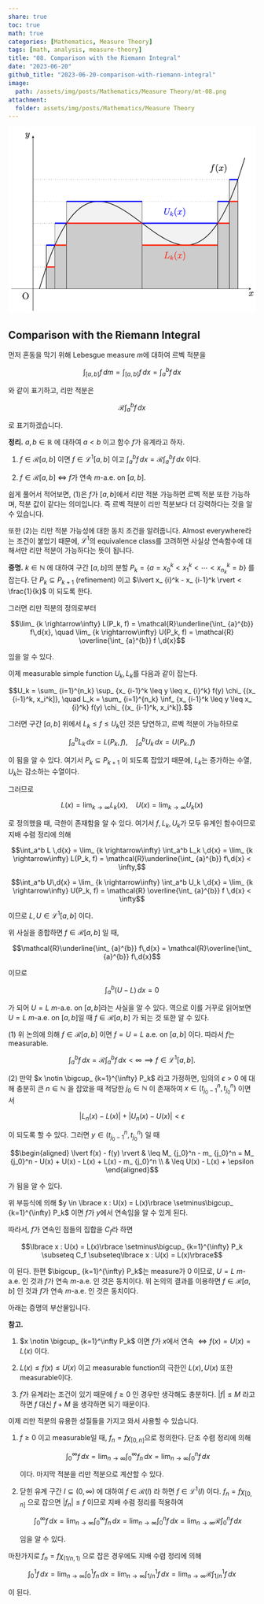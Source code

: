 ```yaml
---
share: true
toc: true
math: true
categories: [Mathematics, Measure Theory]
tags: [math, analysis, measure-theory]
title: "08. Comparison with the Riemann Integral"
date: "2023-06-20"
github_title: "2023-06-20-comparison-with-riemann-integral"
image:
  path: /assets/img/posts/Mathematics/Measure Theory/mt-08.png
attachment:
  folder: assets/img/posts/Mathematics/Measure Theory
---
```


![mt-08.png](../../../assets/img/posts/Mathematics/Measure%20Theory/mt-08.png)

## Comparison with the Riemann Integral

먼저 혼동을 막기 위해 Lebesgue measure $m$에 대하여 르벡 적분을

$$\int_ {[a, b]} f \,d{m} = \int_ {[a, b]} f \,d{x} = \int_a^b f \,d{x}$$

와 같이 표기하고, 리만 적분은

$$\mathcal{R}\int_a^b f\,d{x}$$

로 표기하겠습니다.

**정리.** $a, b \in \mathbb{R}$ 에 대하여 $a < b$ 이고 함수 $f$가 유계라고 하자.

1. $f \in \mathcal{R}[a, b]$ 이면 $f \in \mathcal{L}^{1}[a, b]$ 이고 $\displaystyle\int_a^b f\,d{x} = \mathcal{R}\int_a^b f \,d{x}$ 이다.

2. $f \in \mathcal{R}[a, b]$ $\iff$ $f$가 연속 $m$-a.e. on $[a, b]$.

쉽게 풀어서 적어보면, (1)은 $f$가 $[a, b]$에서 리만 적분 가능하면 르벡 적분 또한 가능하며, 적분 값이 같다는 의미입니다. 즉 르벡 적분이 리만 적분보다 더 강력하다는 것을 알 수 있습니다.

또한 (2)는 리만 적분 가능성에 대한 동치 조건을 알려줍니다. Almost everywhere라는 조건이 붙었기 때문에, $\mathcal{L}^1$의 equivalence class를 고려하면 사실상 연속함수에 대해서만 리만 적분이 가능하다는 뜻이 됩니다.

**증명.** $k \in \mathbb{N}$ 에 대하여 구간 $[a, b]$의 분할 $P_k = \lbrace a = x_0^k < x_1^k < \cdots < x_ {n_k}^k = b\rbrace$ 를 잡는다. 단 $P_k \subseteq P_ {k+1}$ (refinement) 이고 $\lvert x_ {i}^k - x_ {i-1}^k \rvert < \frac{1}{k}$ 이 되도록 한다.

그러면 리만 적분의 정의로부터

$$\lim_ {k \rightarrow\infty} L(P_k, f) = \mathcal{R}\underline{\int_ {a}^{b}} f\,d{x}, \quad \lim_ {k \rightarrow\infty} U(P_k, f) = \mathcal{R} \overline{\int_ {a}^{b}} f \,d{x}$$

임을 알 수 있다.

이제 measurable simple function $U_k, L_k$를 다음과 같이 잡는다.

$$U_k = \sum_ {i=1}^{n_k} \sup_ {x_ {i-1}^k \leq y \leq x_ {i}^k} f(y) \chi_ {(x_ {i-1}^k, x_i^k]}, \quad L_k = \sum_ {i=1}^{n_k} \inf_ {x_ {i-1}^k \leq y \leq x_ {i}^k} f(y) \chi_ {(x_ {i-1}^k, x_i^k]}.$$

그러면 구간 $[a, b]$ 위에서 $L_k \leq f \leq U_k$인 것은 당연하고, 르벡 적분이 가능하므로

$$\int_a^b L_k \,d{x} = L(P_k, f), \quad \int_a^b U_k \,d{x} = U(P_k, f)$$

이 됨을 알 수 있다. 여기서 $P_k \subseteq P_ {k + 1}$ 이 되도록 잡았기 때문에, $L_k$는 증가하는 수열, $U_k$는 감소하는 수열이다.

그러므로

$$L(x) = \lim_ {k \rightarrow\infty} L_k(x), \quad U(x) = \lim_ {k \rightarrow\infty} U_k(x)$$

로 정의했을 때, 극한이 존재함을 알 수 있다. 여기서 $f, L_k, U_k$가 모두 유계인 함수이므로 지배 수렴 정리에 의해

$$\int_a^b L \,d{x} = \lim_ {k \rightarrow\infty} \int_a^b L_k \,d{x} = \lim_ {k \rightarrow\infty} L(P_k, f) = \mathcal{R}\underline{\int_ {a}^{b}} f\,d{x} < \infty,$$

$$\int_a^b U\,d{x} = \lim_ {k \rightarrow\infty} \int_a^b U_k \,d{x} = \lim_ {k \rightarrow\infty} U(P_k, f) = \mathcal{R} \overline{\int_ {a}^{b}} f \,d{x} < \infty$$

이므로 $L, U \in \mathcal{L}^{1}[a, b]$ 이다.

위 사실을 종합하면 $f \in \mathcal{R}[a, b]$ 일 때,

$$\mathcal{R}\underline{\int_ {a}^{b}} f\,d{x} = \mathcal{R}\overline{\int_ {a}^{b}} f\,d{x}$$

이므로

$$\int_a^b (U - L)\,d{x} = 0$$

가 되어 $U = L$ $m$-a.e. on $[a, b]$라는 사실을 알 수 있다. 역으로 이를 거꾸로 읽어보면 $U = L$ $m$-a.e. on $[a, b]$일 때 $f \in \mathcal{R}[a, b]$ 가 되는 것 또한 알 수 있다.

(1) 위 논의에 의해 $f \in \mathcal{R}[a, b]$ 이면 $f = U = L$ a.e. on $[a, b]$ 이다. 따라서 $f$는 measurable.

$$\int_a^b f \,d{x} = \mathcal{R}\int_a^b f\,d{x} < \infty \implies f \in \mathcal{L}^{1}[a, b].$$

(2) 만약 $x \notin \bigcup_ {k=1}^{\infty} P_k$ 라고 가정하면, 임의의 $\epsilon > 0$ 에 대해 충분히 큰 $n \in \mathbb{N}$ 을 잡았을 때 적당한 $j_0 \in \mathbb{N}$ 이 존재하여 $x \in (t_ {j_0-1}^n, t_ {j_0}^n)$ 이면서

$$\lvert L_n(x) - L(x) \rvert + \lvert U_n(x) - U(x) \rvert < \epsilon$$

이 되도록 할 수 있다. 그러면 $y \in (t_ {j_0-1}^n, t_ {j_0}^n)$ 일 때

$$\begin{aligned}        \lvert f(x) - f(y) \rvert & \leq M_ {j_0}^n - m_ {j_0}^n = M_ {j_0}^n - U(x) + U(x) - L(x) + L(x) - m_ {j_0}^n \\                          & \leq U(x) - L(x) + \epsilon    \end{aligned}$$

가 됨을 알 수 있다.

위 부등식에 의해 $y \in \lbrace x : U(x) = L(x)\rbrace \setminus\bigcup_ {k=1}^{\infty} P_k$ 이면 $f$가 $y$에서 연속임을 알 수 있게 된다.

따라서, $f$가 연속인 점들의 집합을 $C_f$라 하면

$$\lbrace x : U(x) = L(x)\rbrace \setminus\bigcup_ {k=1}^{\infty} P_k \subseteq C_f \subseteq\lbrace x : U(x) = L(x)\rbrace$$

이 된다. 한편 $\bigcup_ {k=1}^{\infty} P_k$는 measure가 0 이므로, $U = L$ $m$-a.e. 인 것과 $f$가 연속 $m$-a.e. 인 것은 동치이다. 위 논의의 결과를 이용하면 $f \in \mathcal{R}[a, b]$ 인 것과 $f$가 연속 $m$-a.e. 인 것은 동치이다.

아래는 증명의 부산물입니다.

**참고.**

1. $x \notin \bigcup_ {k=1}^\infty P_k$ 이면 $f$가 $x$에서 연속 $\iff f(x) = U(x) = L(x)$ 이다.

2. $L(x) \leq f(x) \leq U(x)$ 이고 measurable function의 극한인 $L(x), U(x)$ 또한 measurable이다.

3. $f$가 유계라는 조건이 있기 때문에 $f \geq 0$ 인 경우만 생각해도 충분하다. $\lvert f \rvert \leq M$ 라고 하면 $f$ 대신 $f + M$ 을 생각하면 되기 때문이다.

이제 리만 적분의 유용한 성질들을 가지고 와서 사용할 수 있습니다.

1. $f \geq 0$ 이고 measurable일 때, $f_n = f\chi_ {[0, n]}$으로 정의한다. 단조 수렴 정리에 의해

	$$\int_0^\infty f \,d{x} = \lim_ {n \rightarrow\infty} \int_0^\infty f_n \,d{x} = \lim_ {n \rightarrow\infty} \int_0^n f \,d{x}$$

	이다. 마지막 적분을 리만 적분으로 계산할 수 있다.

2. 닫힌 유계 구간 $I \subseteq(0, \infty)$ 에 대하여 $f \in \mathcal{R}(I)$ 라 하면 $f \in \mathcal{L}^{1}(I)$ 이다. $f_n = f\chi_ {[0, n]}$ 으로 잡으면 $\lvert f_n \rvert \leq f$ 이므로 지배 수렴 정리를 적용하여

	$$\int_0^\infty f \,d{x} = \lim_ {n \rightarrow\infty} \int_0^\infty f_n \,d{x} = \lim_ {n \rightarrow\infty} \int_0^n f \,d{x} = \lim_ {n \rightarrow\infty} \mathcal{R} \int_0^n f \,d{x}$$

	임을 알 수 있다.

마찬가지로 $f_n = f\chi_ {(1/n, 1)}$ 으로 잡은 경우에도 지배 수렴 정리에 의해

$$\int_0^1 f\,d{x} = \lim_ {n \rightarrow\infty} \int_ {0}^1 f_n \,d{x} = \lim_ {n \rightarrow\infty}\int_ {1/n}^1 f \,d{x} = \lim_ {n \rightarrow\infty} \mathcal{R}\int_ {1/n}^1 f \,d{x}$$

이 된다.
